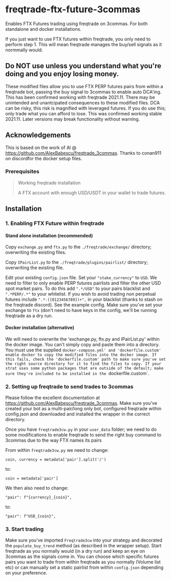 # freqtrade-ftx-future-3commas
Enables FTX Futures trading using freqtrade on 3commas. For both standalone and docker installations. 

If you just want to use FTX futures within freqtrade, you only need to perform step 1. This will mean freqtrade manages the buy/sell signals as it normmally would.  

## Do NOT use unless you understand what you're doing and you enjoy losing money. 

These modified files allow you to use FTX PERP futures pairs from within a freqtrade bot, passing the buy signal to 3commas to enable auto DCA'ing. This has been confirmed working with freqtrade 2021.11. There may be unintended and unantcipated consequences to these modified files. DCA can be risky, this risk is magnified with leveraged futures. If you do use this; only trade what you can afford to lose. This was confirmed working stable 2021.11. Later versions may break functionality without warning. 

## Acknowledgements

This is based on the work of Al @ https://github.com/AlexBabescu/freqtrade_3commas. Thanks to conan911 on discordfor the docker setup files. 

### Prerequisites
> Working freqtrade installation
> 
> A FTX account with enough USD/USDT in your wallet to trade futures. 

## Installation

### 1. Enabling FTX Future within freqtrade

#### Stand alone installation (recommended)

Copy `exchange.py` and `ftx.py` to the `./freqtrade/exchange/` directory; overwriting the existing files.

Copy `IPairList.py` to the `./freqtrade/plugins/pairlist/` directory; overwriting the existing file.

Edit your existing `config.json` file. Set your `"stake_currency"` to `USD`. We need to filter to only enable PERP futures pairlists and filter the other USD spot market pairs. To do this add `".*/USD"` to your pairs blacklist and `".*PERP/.*"` to your whitelist.  If you wish to avoid trading non perpetual futures include `".*-([0123456789])+",` in your blacklist (thanks to stash on the freqtrade discord). See the example config. Make sure you've set your exchange to `ftx` (don't need to have keys in the config, we'll be running freqtrade as a dry run.

#### Docker installation (alternative)

We will need to overwrite the 'exchange.py, ftx.py and IPairList.py' within the docker image. You can't simply copy and paste them into a directory. You must use the supplied `docker-compose.yml' and 'dockerfile.custom' enable docker to copy the modified files into the docker image. If this fails, check the 'dockerfile.custom' path to make sure you've set the right source directory for it to find the files to copy. If your strat uses some python packages that are outside of the default; make sure they're included to be installed in the `dockerfile.custom`.

### 2. Setting up freqtrade to send trades to 3commas

Please follow the excellent documentation at https://github.com/AlexBabescu/freqtrade_3commas. Make sure you've created your bot as a multi-pair/long only bot, configured freqtrade within config.json and downloaded and installed the wrapper in the correct directory. 

Once you have `freqtrade3cw.py` in your `user_data` folder; we need to do some modifications to enable freqtrade to send the right buy command to 3commas due to the way FTX names its pairs

From within `freqtrade3cw.py` we need to change:
```
coin, currency = metadata['pair'].split('/')
```
to:
```
coin = metadata['pair']
```

We then also need to change:
```
"pair": f"{currency}_{coin}",
```
to:
```
"pair": f"USD_{coin}",
```

### 3. Start trading

Make sure you've imported `Freqtrade3cw` into your strategy and decorated the `populate_buy_trend` method (as described in the wrapper setup). Start freqtrade as you normally would (in a dry run) and keep an eye on 3commas as the signals come in. You can choose which specific futures pairs you want to trade from within freqtrade as you normally (Volume list etc) or can manually set a static pairlist from within `config.json` depending on your preference. 





